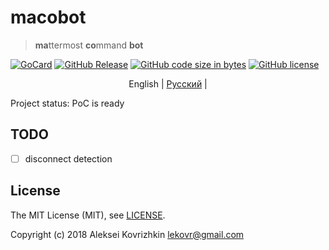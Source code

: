 # macobot
> **ma**ttermost **co**mmand **bot**

[![GoCard][gc1]][gc2]
 [![GitHub Release][gr1]][gr2]
 [![GitHub code size in bytes][sz]]()
 [![GitHub license][gl1]][gl2]

[gc1]: https://goreportcard.com/badge/LeKovr/macobot
[gc2]: https://goreportcard.com/report/github.com/LeKovr/macobot
[gr1]: https://img.shields.io/github/release/LeKovr/macobot.svg
[gr2]: https://github.com/LeKovr/macobot/releases
[sz]: https://img.shields.io/github/languages/code-size/LeKovr/macobot.svg
[gl1]: https://img.shields.io/github/license/LeKovr/macobot.svg
[gl2]: LICENSE

<p align="center">
  <span>English</span> |
  <a href="blob/tree/docs/ru/README.md">Pусский</a> |
</p>

Project status: PoC is ready
## TODO

* [ ] disconnect detection

## License

The MIT License (MIT), see [LICENSE](LICENSE).

Copyright (c) 2018 Aleksei Kovrizhkin <lekovr@gmail.com>

